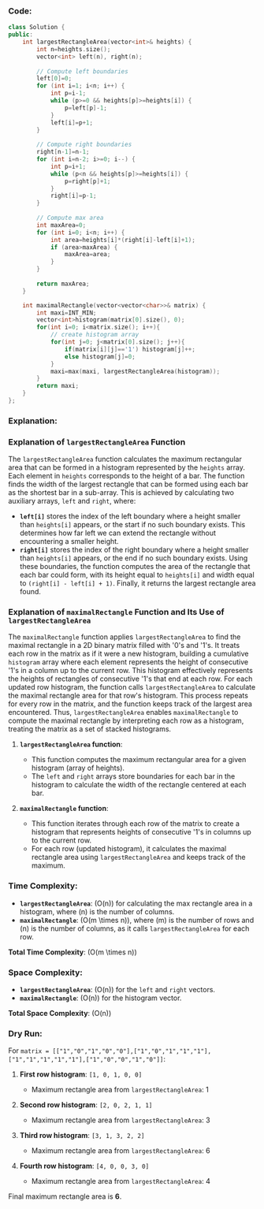 ### Code:
```cpp
class Solution {
public:
    int largestRectangleArea(vector<int>& heights) {
        int n=heights.size();
        vector<int> left(n), right(n);
        
        // Compute left boundaries
        left[0]=0;
        for (int i=1; i<n; i++) {
            int p=i-1;
            while (p>=0 && heights[p]>=heights[i]) {
                p=left[p]-1;
            }
            left[i]=p+1;
        }
        
        // Compute right boundaries
        right[n-1]=n-1;
        for (int i=n-2; i>=0; i--) {
            int p=i+1;
            while (p<n && heights[p]>=heights[i]) {
                p=right[p]+1;
            }
            right[i]=p-1;
        }
        
        // Compute max area
        int maxArea=0;
        for (int i=0; i<n; i++) {
            int area=heights[i]*(right[i]-left[i]+1);
            if (area>maxArea) {
                maxArea=area;
            }
        }
        
        return maxArea;
    }

    int maximalRectangle(vector<vector<char>>& matrix) {
        int maxi=INT_MIN;
        vector<int>histogram(matrix[0].size(), 0);
        for(int i=0; i<matrix.size(); i++){
            // create histogram array
            for(int j=0; j<matrix[0].size(); j++){
                if(matrix[i][j]=='1') histogram[j]++;
                else histogram[j]=0;
            }
            maxi=max(maxi, largestRectangleArea(histogram));
        }
        return maxi;
    }
};
```

### Explanation:

### Explanation of `largestRectangleArea` Function
The `largestRectangleArea` function calculates the maximum rectangular area that can be formed in a histogram represented by the `heights` array. Each element in `heights` corresponds to the height of a bar. The function finds the width of the largest rectangle that can be formed using each bar as the shortest bar in a sub-array. This is achieved by calculating two auxiliary arrays, `left` and `right`, where:
- **`left[i]`** stores the index of the left boundary where a height smaller than `heights[i]` appears, or the start if no such boundary exists. This determines how far left we can extend the rectangle without encountering a smaller height.
- **`right[i]`** stores the index of the right boundary where a height smaller than `heights[i]` appears, or the end if no such boundary exists.
Using these boundaries, the function computes the area of the rectangle that each bar could form, with its height equal to `heights[i]` and width equal to `(right[i] - left[i] + 1)`. Finally, it returns the largest rectangle area found.

### Explanation of `maximalRectangle` Function and Its Use of `largestRectangleArea`
The `maximalRectangle` function applies `largestRectangleArea` to find the maximal rectangle in a 2D binary matrix filled with '0's and '1's. It treats each row in the matrix as if it were a new histogram, building a cumulative `histogram` array where each element represents the height of consecutive '1's in a column up to the current row. This histogram effectively represents the heights of rectangles of consecutive '1's that end at each row. For each updated row histogram, the function calls `largestRectangleArea` to calculate the maximal rectangle area for that row's histogram. This process repeats for every row in the matrix, and the function keeps track of the largest area encountered. Thus, `largestRectangleArea` enables `maximalRectangle` to compute the maximal rectangle by interpreting each row as a histogram, treating the matrix as a set of stacked histograms.

1. **`largestRectangleArea` function**:
   - This function computes the maximum rectangular area for a given histogram (array of heights).
   - The `left` and `right` arrays store boundaries for each bar in the histogram to calculate the width of the rectangle centered at each bar.

2. **`maximalRectangle` function**:
   - This function iterates through each row of the matrix to create a histogram that represents heights of consecutive '1's in columns up to the current row.
   - For each row (updated histogram), it calculates the maximal rectangle area using `largestRectangleArea` and keeps track of the maximum.

### Time Complexity:

- **`largestRectangleArea`**: \(O(n)\) for calculating the max rectangle area in a histogram, where \(n\) is the number of columns.
- **`maximalRectangle`**: \(O(m \times n)\), where \(m\) is the number of rows and \(n\) is the number of columns, as it calls `largestRectangleArea` for each row.

**Total Time Complexity**: \(O(m \times n)\)

### Space Complexity:

- **`largestRectangleArea`**: \(O(n)\) for the `left` and `right` vectors.
- **`maximalRectangle`**: \(O(n)\) for the histogram vector.

**Total Space Complexity**: \(O(n)\)

### Dry Run:

For `matrix = [["1","0","1","0","0"],["1","0","1","1","1"],["1","1","1","1","1"],["1","0","0","1","0"]]`:

1. **First row histogram**: `[1, 0, 1, 0, 0]`
   - Maximum rectangle area from `largestRectangleArea`: 1

2. **Second row histogram**: `[2, 0, 2, 1, 1]`
   - Maximum rectangle area from `largestRectangleArea`: 3

3. **Third row histogram**: `[3, 1, 3, 2, 2]`
   - Maximum rectangle area from `largestRectangleArea`: 6

4. **Fourth row histogram**: `[4, 0, 0, 3, 0]`
   - Maximum rectangle area from `largestRectangleArea`: 4

Final maximum rectangle area is **6**.
